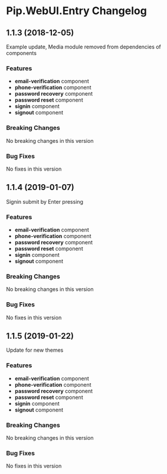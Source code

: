 # Pip.WebUI.Entry Changelog

## <a name="1.1.3"></a> 1.1.3 (2018-12-05)

Example update, Media module removed from dependencies of components

### Features
* **email-verification** component
* **phone-verification** component
* **password recovery** component
* **password reset** component
* **signin** component
* **signout** component

### Breaking Changes
No breaking changes in this version

### Bug Fixes
No fixes in this version 

## <a name="1.1.4"></a> 1.1.4 (2019-01-07)

Signin submit by Enter pressing

### Features
* **email-verification** component
* **phone-verification** component
* **password recovery** component
* **password reset** component
* **signin** component
* **signout** component

### Breaking Changes
No breaking changes in this version

### Bug Fixes
No fixes in this version

## <a name="1.1.5"></a> 1.1.5 (2019-01-22)

Update for new themes

### Features
* **email-verification** component
* **phone-verification** component
* **password recovery** component
* **password reset** component
* **signin** component
* **signout** component

### Breaking Changes
No breaking changes in this version

### Bug Fixes
No fixes in this version
